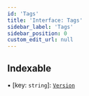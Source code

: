 ```yaml
---
id: 'Tags'
title: 'Interface: Tags'
sidebar_label: 'Tags'
sidebar_position: 0
custom_edit_url: null
---
```


## Indexable

▪ [key: `string`]: [`Version`](Version.md)
